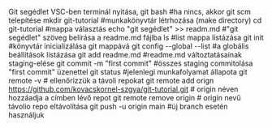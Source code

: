 Git segédlet
VSC-ben terminál nyitása, git bash #ha nincs, akkor git scm telepítése
mkdir git-tutorial #munkakönyvtár létrhozása (make directory)
cd git-tutorial #mappa választás
echo "git segédlet" >> readm.md #"git segédlet" szöveg belírása a readme.md fájlba
ls #list mappa listázása
git init #könyvtár inicializálása git mappává
git config --global --list #a globális beállítások listázása
git add readme.md #readme.md változtatásainak staging-elése
git commit -m "first commit" #összes staging commitolása "first commit" üzenettel
git status #jelenlegi munkafolyamat állapota
git remote -v # ellenőrizzük a távoli repokat
git remote add orign https://github.com/kovacskornel-szgya/git-tutorial.git # origin néven hozzáadja a címben lévő repot
git remote remove origin # origin nevű távolio repo eltávolítása
git push -u origin main #új branch esetén használjuk
